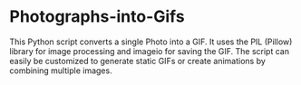 # Photographs-into-Gifs
This Python script converts a single Photo into a GIF. It uses the PIL (Pillow) library for image processing and imageio for saving the GIF. The script can easily be customized to generate static GIFs or create animations by combining multiple images.
